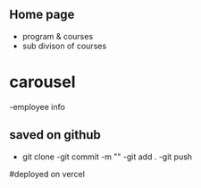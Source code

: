 ## Home page
- program & courses
- sub divison of courses

# carousel
-employee info

## saved on github

- git clone
-git commit -m ""
-git add .
   -git push

#deployed on vercel